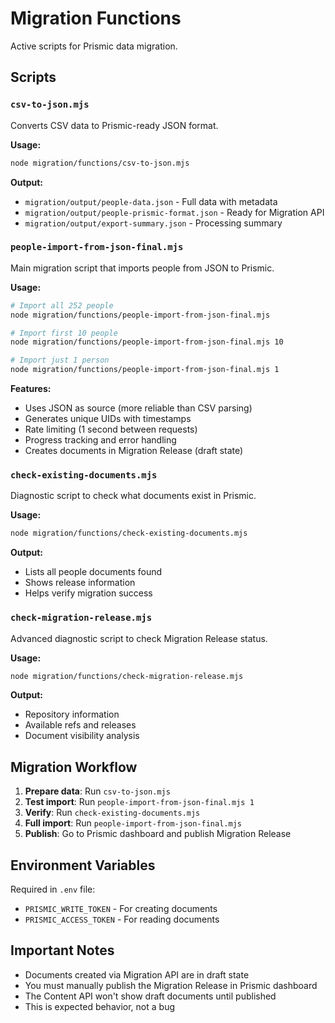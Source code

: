 # Migration Functions

Active scripts for Prismic data migration.

## Scripts

### `csv-to-json.mjs`
Converts CSV data to Prismic-ready JSON format.

**Usage:**
```bash
node migration/functions/csv-to-json.mjs
```

**Output:**
- `migration/output/people-data.json` - Full data with metadata
- `migration/output/people-prismic-format.json` - Ready for Migration API
- `migration/output/export-summary.json` - Processing summary

### `people-import-from-json-final.mjs`
Main migration script that imports people from JSON to Prismic.

**Usage:**
```bash
# Import all 252 people
node migration/functions/people-import-from-json-final.mjs

# Import first 10 people
node migration/functions/people-import-from-json-final.mjs 10

# Import just 1 person
node migration/functions/people-import-from-json-final.mjs 1
```

**Features:**
- Uses JSON as source (more reliable than CSV parsing)
- Generates unique UIDs with timestamps
- Rate limiting (1 second between requests)
- Progress tracking and error handling
- Creates documents in Migration Release (draft state)

### `check-existing-documents.mjs`
Diagnostic script to check what documents exist in Prismic.

**Usage:**
```bash
node migration/functions/check-existing-documents.mjs
```

**Output:**
- Lists all people documents found
- Shows release information
- Helps verify migration success

### `check-migration-release.mjs`
Advanced diagnostic script to check Migration Release status.

**Usage:**
```bash
node migration/functions/check-migration-release.mjs
```

**Output:**
- Repository information
- Available refs and releases
- Document visibility analysis

## Migration Workflow

1. **Prepare data**: Run `csv-to-json.mjs`
2. **Test import**: Run `people-import-from-json-final.mjs 1`
3. **Verify**: Run `check-existing-documents.mjs`
4. **Full import**: Run `people-import-from-json-final.mjs`
5. **Publish**: Go to Prismic dashboard and publish Migration Release

## Environment Variables

Required in `.env` file:
- `PRISMIC_WRITE_TOKEN` - For creating documents
- `PRISMIC_ACCESS_TOKEN` - For reading documents

## Important Notes

- Documents created via Migration API are in draft state
- You must manually publish the Migration Release in Prismic dashboard
- The Content API won't show draft documents until published
- This is expected behavior, not a bug
